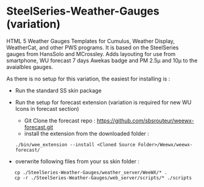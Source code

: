 SteelSeries-Weather-Gauges (variation)
==========================

HTML 5 Weather Gauges Templates for Cumulus, Weather Display, WeatherCat, and other PWS programs. It is based on the SteelSeries gauges from HansSolo and MCrossley. Adds layouting for use from smartphone, WU forecast 7 days Awekas badge and PM 2.5µ and 10µ to the avaialbles gauges.

As there is no setup for this variation, the easiest for installing is : 
  - Run the standard SS skin package
  - Run the setup for forecast extension (variation is required for new WU Icons in forecast section)
    -  Git Clone the forecast repo : https://github.com/sbsrouteur/weewx-forecast.git
    -  install the extension from the downloaded folder : 
    
    ```./bin/wee_extension --install <Cloned Source Folder>/Weewx/weewx-forecast/```
  - overwrite following files from your ss skin folder :
  ```
     cp ./SteelSeries-Weather-Gauges/weather_server/WeeWX/* .
     cp -r ./SteelSeries-Weather-Gauges/web_server/scripts/* ./scripts
    
  ```
